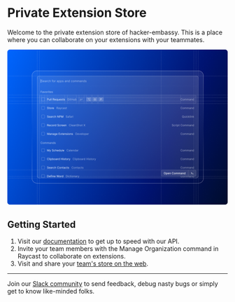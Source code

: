# Private Extension Store

Welcome to the private extension store of hacker-embassy. This is a place where you can collaborate on your extensions with your teammates.

![Extension Store](https://raw.githubusercontent.com/raycast/extensions/main/images/header.png)

## Getting Started

1. Visit our [documentation](https://developers.raycast.com) to get up to speed with our API.
2. Invite your team members with the Manage Organization command in Raycast to collaborate on extensions.
3. Visit and share your [team's store on the web](https://raycast.com/hacker-embassy).

---

Join our [Slack community](https://raycast.com/community) to send feedback, debug nasty bugs or simply get to know like-minded folks.